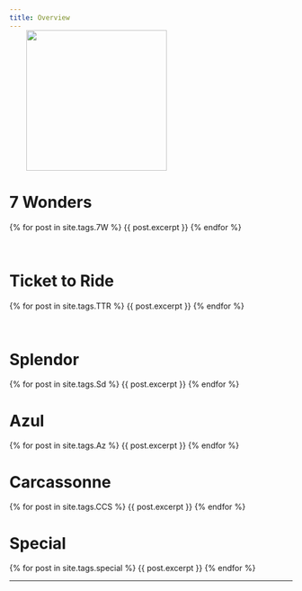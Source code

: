 ```yaml
---
title: Overview
---
```


<div>
 <img src="/wpoc/assets/images/7W.jpg" width="250" style="display: block; margin-left: 30px; margin-bottom: 5px; margin-top:-15px"/>
</div>

# 7 Wonders
{% for post in site.tags.7W %}
{{ post.excerpt }}
{% endfor %}

<br>


# Ticket to Ride
{% for post in site.tags.TTR %}
{{ post.excerpt }}
{% endfor %}

<br>

# Splendor
{% for post in site.tags.Sd %}
{{ post.excerpt }}
{% endfor %}
<br>

# Azul
{% for post in site.tags.Az %}
{{ post.excerpt }}
{% endfor %}
<br>

# Carcassonne
{% for post in site.tags.CCS %}
{{ post.excerpt }}
{% endfor %}
<br>

# Special
{% for post in site.tags.special %}
{{ post.excerpt }}
{% endfor %}
<br>

---



